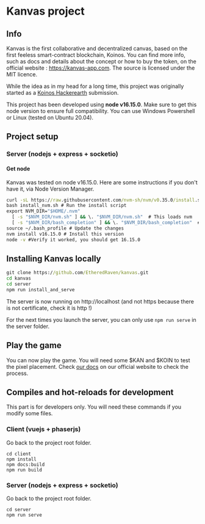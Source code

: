 # Kanvas project

## Info

Kanvas is the first collaborative and decentralized canvas, based on the first feeless smart-contract blockchain, Koinos. You can find more info, such as docs and details about the concept or how to buy the token, on the official website : https://kanvas-app.com. The source is licensed under the MIT licence.

While the idea as in my head for a long time, this project was originally started as a [Koinos Hackerearth](https://koinos.hackerearth.com/fr/) submission.

This project has been developed using **node v16.15.0**. Make sure to get this node version to ensure full compatibility. You can use Windows Powershell or Linux (tested on Ubuntu 20.04).

## Project setup

### Server (nodejs + express + socketio)

#### Get node

Kanvas was tested on node v16.15.0. Here are some instructions if you don't have it, via Node Version Manager.

```cmd
curl -sL https://raw.githubusercontent.com/nvm-sh/nvm/v0.35.0/install.sh -o install_nvm.sh # Get the install script
bash install_nvm.sh # Run the install script
export NVM_DIR="$HOME/.nvm"
  [ -s "$NVM_DIR/nvm.sh" ] && \. "$NVM_DIR/nvm.sh"  # This loads nvm
  [ -s "$NVM_DIR/bash_completion" ] && \. "$NVM_DIR/bash_completion"  # This loads nvm bash_completion
source ~/.bash_profile # Update the changes
nvm install v16.15.0 # Install this version
node -v #Verify it worked, you should get 16.15.0
```

## Installing Kanvas locally

```cmd
git clone https://github.com/EtheredRaven/kanvas.git
cd kanvas
cd server
npm run install_and_serve
```

The server is now running on http://localhost (and not https because there is not certificate, check it is http !)

For the next times you launch the server, you can only use `npm run serve` in the server folder.

## Play the game

You can now play the game. You will need some $KAN and $KOIN to test the pixel placement. Check [our docs](https://kanvas-app.com/docs/playing/howtobuykoin.html) on our official website to check the process.

## Compiles and hot-reloads for development

This part is for developers only. You will need these commands if you modify some files.

### Client (vuejs + phaserjs)

Go back to the project root folder.

```
cd client
npm install
npm docs:build
npm run build
```

### Server (nodejs + express + socketio)

Go back to the project root folder.

```
cd server
npm run serve
```

